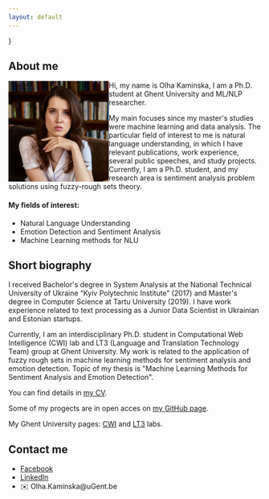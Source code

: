 ```yaml
---
layout: default
---
```

<!--<h1 style="color:Tomato;text-align:justify;">Machine Learning and Natural Language Processing research</h1> -->
<!--<p.main-text style="margin-top: 10px;text-align: justify;"></p.main-text> -->
}
</style>

<h2>About me</h2>
<div style="line-height:15px">
<img style="display:block" align="left" width="200" height="200" src="me.jpg" alt="Portrait" class="inline"/>
</div>

<p class="main-text"> Hi, my name is Olha Kaminska, I am a Ph.D. student at Ghent University and ML/NLP researcher.</p>
<p class="main-text"> My main focuses since my master's studies were machine learning and data analysis. The particular field
of interest to me is natural language understanding, in which I have relevant publications, work experience, several
public speeches, and study projects. Currently, I am a Ph.D. student, and my research area is sentiment
analysis problem solutions using fuzzy-rough sets theory.</p>
  
<h4>My fields of interest:</h4>
<div class="main-text">
  <ul>
    <li>Natural Language Understanding</li>
    <li>Emotion Detection and Sentiment Analysis</li>
    <li>Machine Learning methods for NLU</li>
  </ul>
</div>

<h2>Short biography</h2>
<p class="main-text">I received Bachelor's degree in System Analysis at the National Technical University of Ukraine “Kyiv Polytechnic Institute” (2017) and Master's degree in Computer Science at Tartu University (2019). I have work experience related to text processing as a Junior Data Scientist in Ukrainian and Estonian startups.</p>
<p class="main-text">Currently, I am an interdisciplinary Ph.D. student in Computational Web Intelligence (CWI) lab and LT3 (Language and Translation Technology Team) group at Ghent University. My work is related to the application of fuzzy rough sets in machine learning methods for sentiment analysis and emotion detection. Topic of my thesis is "Machine Learning Methods for Sentiment Analysis and Emotion Detection".</p>
<p class="main-text">You can find details in <a href="https://olha-kaminska.github.io/Olha_Kaminska_CV.pdf"> my CV<a/>. </p>
<p class="main-text">Some of my progects are in open acces on <a href="https://github.com/olha-kaminska">my GitHub page</a>.</p> 
<p class="main-text">My Ghent University pages: <a href="https://cwi.ugent.be/research/team/olha-kaminska.php">CWI</a> and <a href="https://www.lt3.ugent.be/people/olha-kaminska">LT3</a> labs.</p> 

<h2>Contact me</h2>
<div class="main-text">
  <ul>
    <li><a href="https://www.facebook.com/olha.kaminska.399">Facebook</a></li>
    <li><a href="https://www.linkedin.com/in/olha-kaminska-97027513a/">LinkedIn</a></li>
    <li><div class="links">
  <span class="icon">✉️ </span>Olha.Kaminska@uGent.be
</div></li>
  </ul>
</div>
